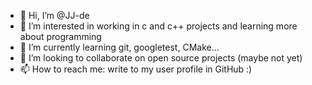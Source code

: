 - 👋 Hi, I’m @JJ-de
- 👀 I’m interested in working in c and c++ projects and learning more about programming
- 🌱 I’m currently learning git, googletest, CMake...
- 💞️ I’m looking to collaborate on open source projects (maybe not yet)
- 📫 How to reach me: write to my user profile in GitHub :)

<!---
JJ-de/JJ-de is a ✨ special ✨ repository because its `README.md` (this file) appears on your GitHub profile.
You can click the Preview link to take a look at your changes.
--->
